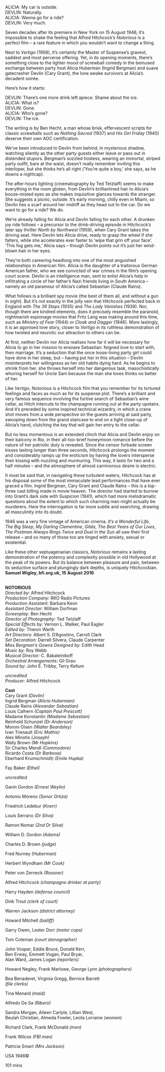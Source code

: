 

ALICIA: My car is outside.  
DEVLIN: Naturally.  
ALICIA: Wanna go for a ride?  
DEVLIN: Very much.

Seven decades after its premiere in New York on 15 August 1946, it’s impossible to shake the feeling that Alfred Hitchcock’s _Notorious_ is a perfect film – a rare feature in which you wouldn’t want to change a thing.

Next to _Vertigo_ (1958), it’s certainly the Master of Suspense’s gravest, saddest and most perverse offering. Yet, in its opening moments, there’s something close to the lighter mood of screwball comedy in the bemused exchange between party host Alicia Huberman (Ingrid Bergman) and suave gatecrasher Devlin (Cary Grant), the lone awake survivors at Alicia’s decadent soirée.

Here’s how it starts:

DEVLIN: There’s one more drink left apiece. Shame about the ice.  
ALICIA: What is?  
DEVLIN: Gone.  
ALICIA: Who’s gone?  
DEVLIN: The ice.

The writing is by Ben Hecht, a man whose brisk, effervescent scripts for classic screwballs such as _Nothing Sacred_ (1937) and _His Girl Friday_ (1940) deserve their own AOC certification.

We’ve been introduced to Devlin from behind, in mysterious shadow, watching silently as the other party guests either leave or pass out in distended stupors. Bergman’s sozzled hostess, wearing an immortal, striped party outfit, bare at the waist, doesn’t really remember inviting this interloper, but she thinks he’s all right (‘You’re quite a boy,’ she says, as he downs a nightcap).

The after-hours lighting (cinematography by Ted Tetzlaff) seems to make everything in the room glisten, from Devlin’s brilliantined hair to Alicia’s booze-misted eyes as she makes inquisitive glances towards the stranger. She suggests a picnic, outside. It’s early morning, chilly even in Miami, so Devlin ties a scarf around her midriff as they head out to the car. Do we want to go for a ride? We do.

We’re already falling for Alicia and Devlin falling for each other. A drunken joy ride follows – a precursor to the drink-driving episode in Hitchcock’s later spy thriller _North by Northwest_ (1959), when Cary Grant takes the driving seat. Here Devlin lets Alicia drive, ready to grasp the wheel if she falters, while she accelerates ever faster to ‘wipe that grin off your face’. ‘This fog gets me,’ Alicia says – though Devlin points out it’s just her wind-blown hair in her eyes.

They’re both careering headlong into one of the most anguished relationships in American film. Alicia is the daughter of a traitorous German American father, who we see convicted of war crimes in the film’s opening court scene. Devlin is an intelligence man, sent to enlist Alicia’s help in infiltrating a circle of her father’s Nazi friends living in South America – namely an old paramour of Alicia’s called Sebastian (Claude Rains).

What follows is a brilliant spy movie (the best of them all, and without a gun in sight). But it’s not exactly in the jolly vein that Hitchcock perfected back in England with _The 39 Steps_ (1935) and _The Lady Vanishes_ (1938). Nor, though there are kindred elements, does it precisely resemble the paranoid, nightmarish espionage movies that Fritz Lang was making around this time, such as _Ministry of Fear_ (1944) or _Cloak and Dagger_ (1946). More lastingly, it is an agonised love story, closer to _Vertigo_ in its ruthless demonstration of how twisted and neurotic our attraction to others can be.

At first, neither Devlin nor Alicia realises how far it will be necessary for Alicia to go in her mission to ensnare Sebastian: feigned love to start with, then marriage. It’s a seduction that the once loose-living party girl could have done in her sleep, but – having put her in this situation – Devlin misinterprets her willingness as her old habits dying hard. As he begins to shrink from her, she throws herself into her dangerous task, masochistically whoring herself for Uncle Sam because the man she loves thinks no better of her.

Like _Vertigo_, _Notorious_ is a Hitchcock film that you remember for its tortured feelings and faces as much as for its suspense plot. There’s a brilliant and very famous sequence involving the furtive search of Sebastian’s wine cellar, as Hitch intercuts to the champagne running out at the party upstairs. And it’s preceded by some inspired technical wizardry, in which a crane shot moves from a wide perspective on the guests arriving at said party, swooping down from the grand staircase to end on a tight close-up of Alicia’s hand, clutching the key that will gain her entry to the cellar.

But no less momentous is an extended clinch that Alicia and Devlin enjoy on their balcony in Rio, in their all-too-brief honeymoon romance before the nature of her patriotic duty is revealed. Since the censor forbade screen kisses lasting longer than three seconds, Hitchcock prolongs the moment and considerably ramps up the eroticism by having the lovers intersperse their kissing with nuzzling and murmuring. This way, it lasts for two and a half minutes – and the atmosphere of almost carnivorous desire is electric.

It must be said that, in navigating these turbulent waters, Hitchcock has at his disposal some of the most immaculate lead performances that have ever graced a film. Ingrid Bergman, Cary Grant and Claude Rains – this is a top-three cast billing made in movie heaven. The director had started to burrow into Grant’s dark side with _Suspicion_ (1941), which had more melodramatic questions about the extent to which such charming men might actually be murderers. Here the interrogation is far more subtle and searching, drawing all masculinity into its doubt.

1946 was a very fine vintage of American cinema. _It’s a Wonderful Life_,  
_The_ _Big_ _Sleep_, _My Darling Clementine_, _Gilda_, _The Best Years of Our Lives_,  _The_ _Postman Always Rings Twice_ and _Duel in the Sun_ all saw their first release – and so many of those too are tinged with anxiety, sexual or existential.

Like these other septuagenarian classics, _Notorious_ remains a lasting demonstration of the potency and complexity possible in old Hollywood at the peak of its powers. But its balance between pleasure and pain, between its seductive surface and plungingly dark depths, is uniquely Hitchcockian.  
**Samuel Wigley, bfi.org.uk, 15 August 2016**
<br><br>

**NOTORIOUS**<br>
_Directed by_: Alfred Hitchcock<br>
_Production Company:_ RKO Radio Pictures<br>
_Production Assistant:_ Barbara Keon<br>
_Assistant Director:_ William Dorfman<br>
_Screenplay:_ Ben Hecht<br>
_Director of Photography:_ Ted Tetzlaff<br>
_Special Effects by:_ Vernon L. Walker, Paul Eagler<br>
_Edited by:_ Theron Warth<br>
_Art Directors:_ Albert S. D’Agostino, Carroll Clark<br>
_Set Decoration:_ Darrell Silvera, Claude Carpenter<br>
_Miss Bergman’s Gowns Designed by:_ Edith Head<br>
_Music by:_ Roy Webb<br>
_Musical Director:_ C. Bakaleinikoff<br>
_Orchestral Arrangements:_ Gil Grau<br>
_Sound by:_ John E. Tribby, Terry Kellum<br>

_uncredited_<br>
_Producer:_ Alfred Hitchcock<br>

**Cast**<br>
Cary Grant _(Devlin)_<br>
Ingrid Bergman _(Alicia Huberman)_<br>
Claude Rains _(Alexander Sebastian)_<br>
Louis Calhern _(Captain Paul Prescott)_<br>
Madame Konstantin _(Madame Sebastian)_<br>
Reinhold Schunzel _(Dr Anderson)_<br>
Moroni Olsen _(Walter Beardsley)_<br>
Ivan Triesault _(Eric Mathis)_<br>
Alex Minotis _(Joseph)_<br>
Wally Brown _(Mr Hopkins)_<br>
Sir Charles Mendl _(Commodore)_<br>
Ricardo Costa _(Dr Barbosa)_<br>
Eberhard Krumschmidt) _(Emile Hupka)_<br>

Fay Baker _(Ethel)_<br>

_uncredited_<br>

Gavin Gordon _(Ernest Weylin)_<br>

Antonio Moreno _(Senor Ortiza)_<br>

Friedrich Ledebur (_Knerr)_<br>

Louis Serrano _(Dr Silva)_<br>

Ramon Nomar _(2nd Dr Silva)_<br>

William D. Gordon _(Adams)_<br>

Charles D. Brown _(judge)_<br>

Fred Nurney _(Huberman)_<br>

Herbert Wyndham _(Mr Cook)_<br>

Peter von Zerneck _(Rossner)_<br>

Alfred Hitchcock _(champagne drinker at party)_<br>

Harry Hayden _(defense council)_<br>

Dink Trout _(clerk of court)_<br>

Warren Jackson _(district attorney)_<br>

Howard Mitchell _(bailiff)_<br>

Garry Owen, Lester Dorr _(motor cops)_<br>

Tom Coleman _(court stenographer)_<br>

John Vosper, Eddie Bruce, Donald Kerr,  
Ben Erway, Emmett Vogan, Paul Bryar,  
Alan Ward, James Logan _(reporters)_<br>

Howard Negley, Frank Marlowe, George Lynn _(photographers)_<br>

Bea Benaderet, Virginia Gregg, Bernice Barrett  
_(file clerks)_<br>

Tina Menard _(maid)_<br>

Alfredo De Sa _(Ribero)_<br>

Sandra Morgan, Aileen Carlyle, Lillian West,  
Beulah Christian, Almeda Fowler, Leota Lorraine _(women)_<br>

Richard Clark, Frank McDonald _(men)_<br>

Frank Wilcox _(FBI man)_<br>

Patricia Smart _(Mrs Jackson)_<br>

USA 1946©<br>

101 mins<br>
<br>
<!--stackedit_data:
eyJoaXN0b3J5IjpbMTc0NjA2OTA4MV19
-->